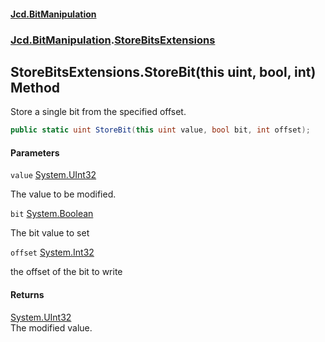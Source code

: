 #### [Jcd.BitManipulation](index.md 'index')
### [Jcd.BitManipulation](Jcd.BitManipulation.md 'Jcd.BitManipulation').[StoreBitsExtensions](Jcd.BitManipulation.StoreBitsExtensions.md 'Jcd.BitManipulation.StoreBitsExtensions')

## StoreBitsExtensions.StoreBit(this uint, bool, int) Method

Store a single bit from the specified offset.

```csharp
public static uint StoreBit(this uint value, bool bit, int offset);
```
#### Parameters

<a name='Jcd.BitManipulation.StoreBitsExtensions.StoreBit(thisuint,bool,int).value'></a>

`value` [System.UInt32](https://docs.microsoft.com/en-us/dotnet/api/System.UInt32 'System.UInt32')

The value to be modified.

<a name='Jcd.BitManipulation.StoreBitsExtensions.StoreBit(thisuint,bool,int).bit'></a>

`bit` [System.Boolean](https://docs.microsoft.com/en-us/dotnet/api/System.Boolean 'System.Boolean')

The bit value to set

<a name='Jcd.BitManipulation.StoreBitsExtensions.StoreBit(thisuint,bool,int).offset'></a>

`offset` [System.Int32](https://docs.microsoft.com/en-us/dotnet/api/System.Int32 'System.Int32')

the offset of the bit to write

#### Returns
[System.UInt32](https://docs.microsoft.com/en-us/dotnet/api/System.UInt32 'System.UInt32')  
The modified value.